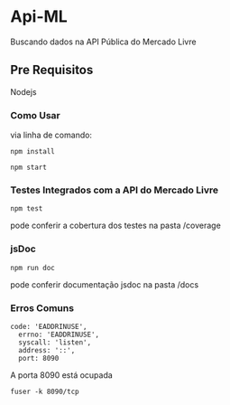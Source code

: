 # Api-ML
Buscando dados na API Pública do Mercado Livre

## Pre Requisitos

Nodejs

### Como Usar

via linha de comando:

```
npm install
```

```
npm start
```

### Testes Integrados com a API do Mercado Livre

```
npm test
```

pode conferir a cobertura dos testes na pasta /coverage

### jsDoc 

```
npm run doc
```

pode conferir documentação jsdoc na pasta /docs

### Erros Comuns
```
code: 'EADDRINUSE',
  errno: 'EADDRINUSE',
  syscall: 'listen',
  address: '::',
  port: 8090
```

A porta 8090 está ocupada

```
fuser -k 8090/tcp
```